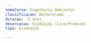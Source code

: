 ```yaml
---
nomeCurso: Engenharia Ambiental 
classificacao: Bacharelado 
duracao:  5 anos 
observacao: Graduação (Live/Premium)
tipo: Graduação 

---
```


